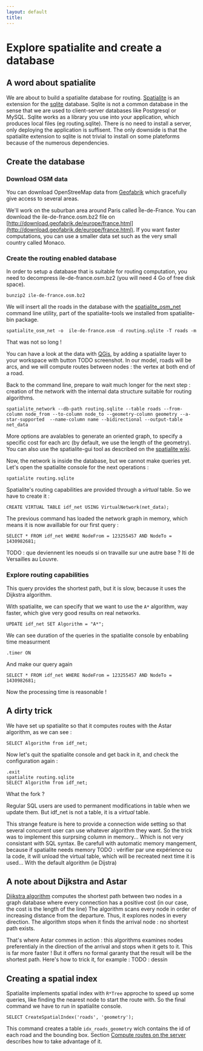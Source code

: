 ```yaml
---
layout: default
title: 
---
```

# Explore spatialite and create a database

## A word about spatialite
We are about to build a spatialite database for routing. [Spatialite](https://www.gaia-gis.it/fossil/libspatialite/index) is an extension for the [sqlite](http://www.sqlite.org/) database.
Sqlite is not a common database in the sense that we are used to client-server databases like Postgresql or MySQL. Sqlite works as a library you use into your application, which produces local files (eg routing.sqlite). 
There is no need to install a server, only deploying the application is suffisent. The only downside is that the spatialite extension to sqlite is not trivial to install on some plateforms because of the numerous dependencies.


## Create the database
### Download OSM data

You can download OpenStreeMap data from [Geofabrik](http://www.geofabrik.decl) which gracefully give access to several areas.

We'll work on the suburban area around Paris called Île-de-France. You can download the ile-de-france.osm.bz2 file on [http://download.geofabrik.de/europe/france.html](http://download.geofabrik.de/europe/france.html).
If you want faster computations, you can use a smaller data set such as the very small country called Monaco.

### Create the routing enabled database
In order to setup a database that is suitable for routing computation, you need to decompress ile-de-france.osm.bz2 (you will need 4 Go of free disk space).

    bunzip2 ile-de-france.osm.bz2

We will insert all the roads in the database with the [spatialite_osm_net](https://www.gaia-gis.it/fossil/spatialite-tools/wiki?name=spatialite_osm_net) command line utility, part of the spatialite-tools we installed from spatialite-bin package.

    spatialite_osm_net -o  ile-de-france.osm -d routing.sqlite -T roads -m

That was not so long ! 

You can have a look at the data with [QGis](http://www.qgis.org), by adding a spatialite layer to your workspace with button TODO screenshot.
In our model, roads will be arcs, and we will compute routes between nodes : the vertex at both end of a road.

Back to the command line, prepare to wait much longer for the next step : 
creation of the network with the internal data structure suitable for routing algorithms.

    spatialite_network --db-path routing.sqlite --table roads --from-column node_from --to-column node_to --geometry-column geometry --a-star-supported  --name-column name --bidirectional --output-table net_data

More options are avalables to generate an oriented graph, to specify a specific cost for each arc (by default, we use the length of the geometry).
You can also use the spatialite-gui tool as described on the [spatialite wiki](https://www.gaia-gis.it/fossil/spatialite-tools/wiki?name=spatialite_osm_net).

Now, the network is inside the database, but we cannot make queries yet.
Let's open the spatialite console for the next operations :

    spatialite routing.sqlite

Spatialite's routing capabilities are provided through a *virtual* table. So we have to create it :

    CREATE VIRTUAL TABLE idf_net USING VirtualNetwork(net_data);
    
The previous command has loaded the network graph in memory, which means it is now availlable for our first query :

    SELECT * FROM idf_net WHERE NodeFrom = 123255457 AND NodeTo = 1430982681;

TODO : que deviennent les noeuds si on travaille sur une autre base ? Iti de Versailles au Louvre.

### Explore routing capabilities

This query provides the shortest path, but it is slow, because it uses the Dijkstra algorithm. 

With spatialite, we can specify that we want to use the `A*` algorithm, way faster, which give very good results on real networks.

    UPDATE idf_net SET Algorithm = "A*";
    
We can see duration of the queries in the spatialite console by enbabling time measurment

    .timer ON
And make our query again

    SELECT * FROM idf_net WHERE NodeFrom = 123255457 AND NodeTo = 1430982681;
     
Now the processing time is reasonable !

## A dirty trick
We have set up spatialite so that it computes routes with the Astar algorithm, as we can see :

    SELECT Algorithm from idf_net;

Now let's quit the spatialite console and get back in it, and check the configuration again :

    .exit
    spatialite routing.sqlite
    SELECT Algorithm from idf_net;

What the fork ?

Regular SQL users are used to permanent modifications in table when we update them. But idf_net is not a table, it is a *virtual* table. 

This strange feature is here to provide a connection wide setting so that several concurent user can use whatever algorithm they want.
So the trick was to implement this surprsing column in memory... Which is not very consistant with SQL syntax.
Be carefull with automatic memory mangement, because if spatialite needs memory TODO : vérifier par une expérience ou la code, it will unload the virtual table, which will be recreated next time it is used... With the default algorithm (ie Dijstra)


## A note about Dijkstra and Astar

[Dijkstra algorithm](http://en.wikipedia.org/wiki/Dijkstra%27s_algorithm) computes the shortest path between two nodes in a graph database where every connection has a positive cost (in our case, the cost is the length of the line)
The algorithm scans every node in order of increasing distance from the departure. Thus, it explores nodes in every direction. The algorithm stops when it finds the arrival node : no shortest path exists.

That's where Astar commes in action : this algorithms examines nodes preferentialy in the direction of the arrival and stops when it gets to it. This is far more faster ! But it offers no formal garanty that the result will be the shortest path. 
Here's how to trick it, for example :
TODO : dessin


## Creating a spatial index

Spatialite implements spatial index with `R*Tree` approche to speed up some queries, like finding the nearest node to start the route with.
So the final command we have to run in spatialite console.

    SELECT CreateSpatialIndex('roads', 'geometry');
    
This command creates a table `idx_roads_geometry` wich contains the id of each road and the bounding box. Section [Compute routes on the server](server2.html) describes how to take advantage of it.
